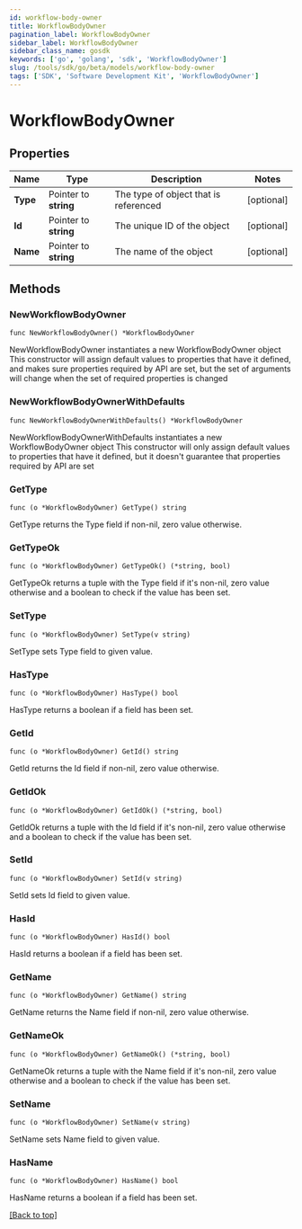 ```yaml
---
id: workflow-body-owner
title: WorkflowBodyOwner
pagination_label: WorkflowBodyOwner
sidebar_label: WorkflowBodyOwner
sidebar_class_name: gosdk
keywords: ['go', 'golang', 'sdk', 'WorkflowBodyOwner'] 
slug: /tools/sdk/go/beta/models/workflow-body-owner
tags: ['SDK', 'Software Development Kit', 'WorkflowBodyOwner']
---
```


# WorkflowBodyOwner

## Properties

Name | Type | Description | Notes
------------ | ------------- | ------------- | -------------
**Type** | Pointer to **string** | The type of object that is referenced | [optional] 
**Id** | Pointer to **string** | The unique ID of the object | [optional] 
**Name** | Pointer to **string** | The name of the object | [optional] 

## Methods

### NewWorkflowBodyOwner

`func NewWorkflowBodyOwner() *WorkflowBodyOwner`

NewWorkflowBodyOwner instantiates a new WorkflowBodyOwner object
This constructor will assign default values to properties that have it defined,
and makes sure properties required by API are set, but the set of arguments
will change when the set of required properties is changed

### NewWorkflowBodyOwnerWithDefaults

`func NewWorkflowBodyOwnerWithDefaults() *WorkflowBodyOwner`

NewWorkflowBodyOwnerWithDefaults instantiates a new WorkflowBodyOwner object
This constructor will only assign default values to properties that have it defined,
but it doesn't guarantee that properties required by API are set

### GetType

`func (o *WorkflowBodyOwner) GetType() string`

GetType returns the Type field if non-nil, zero value otherwise.

### GetTypeOk

`func (o *WorkflowBodyOwner) GetTypeOk() (*string, bool)`

GetTypeOk returns a tuple with the Type field if it's non-nil, zero value otherwise
and a boolean to check if the value has been set.

### SetType

`func (o *WorkflowBodyOwner) SetType(v string)`

SetType sets Type field to given value.

### HasType

`func (o *WorkflowBodyOwner) HasType() bool`

HasType returns a boolean if a field has been set.

### GetId

`func (o *WorkflowBodyOwner) GetId() string`

GetId returns the Id field if non-nil, zero value otherwise.

### GetIdOk

`func (o *WorkflowBodyOwner) GetIdOk() (*string, bool)`

GetIdOk returns a tuple with the Id field if it's non-nil, zero value otherwise
and a boolean to check if the value has been set.

### SetId

`func (o *WorkflowBodyOwner) SetId(v string)`

SetId sets Id field to given value.

### HasId

`func (o *WorkflowBodyOwner) HasId() bool`

HasId returns a boolean if a field has been set.

### GetName

`func (o *WorkflowBodyOwner) GetName() string`

GetName returns the Name field if non-nil, zero value otherwise.

### GetNameOk

`func (o *WorkflowBodyOwner) GetNameOk() (*string, bool)`

GetNameOk returns a tuple with the Name field if it's non-nil, zero value otherwise
and a boolean to check if the value has been set.

### SetName

`func (o *WorkflowBodyOwner) SetName(v string)`

SetName sets Name field to given value.

### HasName

`func (o *WorkflowBodyOwner) HasName() bool`

HasName returns a boolean if a field has been set.


[[Back to top]](#) 


